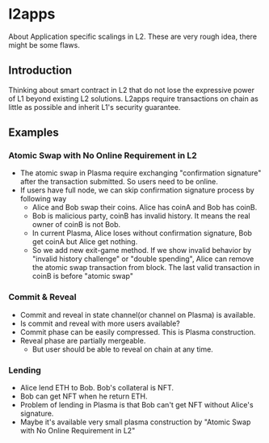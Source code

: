 # l2apps

About Application specific scalings in L2.
These are very rough idea, there might be some flaws.

## Introduction

Thinking about smart contract in L2 that do not lose the expressive power of L1 beyond existing L2 solutions.
L2apps require transactions on chain as little as possible and inherit L1's security guarantee.

## Examples

### Atomic Swap with No Online Requirement in L2

* The atomic swap in Plasma require exchanging "confirmation signature" after the transaction submitted. So users need to be online.
* If users have full node, we can skip confirmation signature process by following way
  * Alice and Bob swap their coins. Alice has coinA and Bob has coinB.
  * Bob is malicious party, coinB has invalid history. It means the real owner of coinB is not Bob.
  * In current Plasma, Alice loses without confirmation signature, Bob get coinA but Alice get nothing.
  * So we add new exit-game method. If we show invalid behavior by "invalid history challenge" or "double spending", Alice can remove the atomic swap transaction from block. The last valid transaction in coinB is before "atomic swap"

### Commit & Reveal

* Commit and reveal in state channel(or channel on Plasma) is available.
* Is commit and reveal with more users available?
* Commit phase can be easily compressed. This is Plasma construction.
* Reveal phase are partially mergeable.
  * But user should be able to reveal on chain at any time.

### Lending

* Alice lend ETH to Bob. Bob's collateral is NFT.
* Bob can get NFT when he return ETH.
* Problem of lending in Plasma is that Bob can't get NFT without Alice's signature.
* Maybe it's available very small plasma construction by "Atomic Swap with No Online Requirement in L2"
